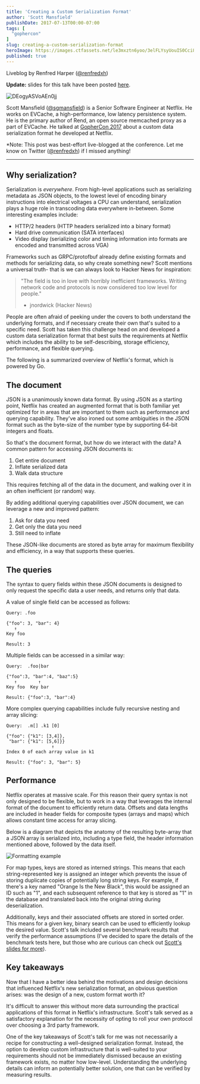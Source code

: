 ```yaml
---
title: 'Creating a Custom Serialization Format'
author: 'Scott Mansfield'
publishDate: 2017-07-13T00:00-07:00
tags: [
  "gophercon"
]
slug: creating-a-custom-serialization-format
heroImage: https://images.ctfassets.net/le3mxztn6yoo/3elFLYsyUouIS0Cci8iyk4/207db7cd751cd19a631e9ad6fa9284e9/DEogyASVoAEn0jj.jpg
published: true
---
```



Liveblog by Renfred Harper ([@renfredxh](https://twitter.com/renfredxh))

**Update:** slides for this talk have been posted [here](https://www.slideshare.net/ScottMansfield3/creating-a-custom-serialization-format-gophercon-2017).


![DEogyASVoAEn0jj](//images.contentful.com/le3mxztn6yoo/3elFLYsyUouIS0Cci8iyk4/207db7cd751cd19a631e9ad6fa9284e9/DEogyASVoAEn0jj.jpg)

Scott Mansfield ([@sgmansfield](https://twitter.com/sgmansfield)) is a Senior Software Engineer at Netflix. He works on EVCache, a high-performance, low latency persistence system. He is the primary author of Rend, an open source memcached proxy as a part of EVCache. He talked at [GopherCon 2017](https://gophercon.com/speakers/19) about a custom data serialization format he developed at Netflix.

*Note: This post was best-effort live-blogged at the conference. Let me know on Twitter ([@renfredxh](https://twitter.com/renfredxh)) if I missed anything!

---

## Why serialization?

Serialization is _everywhere_. From high-level applications such as serializing metadata as JSON objects, to the lowest level of encoding binary instructions into electrical voltages a CPU can understand, serialization plays a huge role in transcoding data everywhere in-between. Some interesting examples include:

- HTTP/2 headers (HTTP headers serialized into a binary format)
- Hard drive communication (SATA interfaces)
- Video display (serializing color and timing information into formats are encoded and transmitted across VGA)

Frameworks such as GRPC/protofbuf already define existing formats and methods for serializing data, so why create something new? Scott mentions a universal truth- that is we can always look to Hacker News for inspiration:

> "The field is too in love with horribly inefficient frameworks. Writing network code and protocols is now considered too low level for people."
>
> - jnordwick (Hacker News)

People are often afraid of peeking under the covers to both understand the underlying formats, and if necessary create their own that's suited to a specific need. Scott has taken this challenge head on and developed a custom data serialization format that best suits the requirements at Netflix which includes the ability to be self-describing, storage efficiency, performance, and flexible querying.

The following is a summarized overview of Netflix's format, which is powered by Go.

## The document

JSON is a unanimously known data format. By using JSON as a starting point, Netflix has created an augmented format that is both familiar yet optimized for in areas that are important to them such as performance and querying capability. They've also ironed out some ambiguities in the JSON format such as the byte-size of the number type by supporting 64-bit integers and floats.

So that's the document format, but how do we interact with the data? A common pattern for accessing JSON documents is:

1. Get entire document
2. Inflate serialized data
3. Walk data structure

This requires fetching all of the data in the document, and walking over it in an often inefficient (or random) way.

By adding additional querying capabilities over JSON document, we can leverage a new and improved pattern:

1. Ask for data you need
2. Get only the data you need
3. Still need to inflate

These JSON-like documents are stored as byte array for maximum flexibility and efficiency, in a way that supports these queries.

## The queries

The syntax to query fields within these JSON documents is designed to only request the specific data a user needs, and returns only that data.

A value of single field can be accessed as follows:

```
Query: .foo

{"foo": 3, "bar": 4}
   ↑
Key foo

Result: 3
```

Multiple fields can be accessed in a similar way:

```
Query:  .foo|bar

{"foo":3, "bar":4, "baz":5}
   ↑        ↑
Key foo  Key bar

Result: {"foo":3, "bar":4}
```

More complex querying capabilities include fully recursive nesting and array slicing:

```
Query:  .m[] .k1 [0]

{"foo": {"k1": [3,4]},
 "bar": {"k1": [5,6]}}
                 ↑
Index 0 of each array value in k1

Result: {"foo": 3, "bar": 5}
```

## Performance

Netflix operates at massive scale. For this reason their query syntax is not only designed to be flexible, but to work in a way that leverages the internal format of the document to efficiently return data. Offsets and data lengths are included in header fields for composite types (arrays and maps) which allows constant time access for array slicing.

Below is a diagram that depicts the anatomy of the resulting byte-array that a JSON array is serialized into, including a type field, the header information mentioned above, followed by the data itself.

![Formatting example](/blog-images/Screen%20Shot%202017-07-13%20at%202.18.13%20PM.png)

For map types, keys are stored as interned strings. This means that each string-represented key is assigned an integer which prevents the issue of storing duplicate copies of potentially long string keys. For example, if there's a key named "Orange Is the New Black", this would be assigned an ID such as "1", and each subsequent reference to that key is stored as "1" in the database and translated back into the original string during deserialization.

Additionally, keys and their associated offsets are stored in sorted order. This means for a given key, binary search can be used to efficiently lookup the desired value. Scott's talk included several benchmark results that verify the performance assumptions (I've decided to spare the details of the benchmark tests here, but those who are curious can check out [Scott's slides for more](https://www.slideshare.net/ScottMansfield3/creating-a-custom-serialization-format-gophercon-2017)).

## Key takeaways

Now that I have a better idea behind the motivations and design decisions that influenced Netflix's new serialization format, an obvious question arises: was the design of a new, custom format worth it?

It's difficult to answer this without more data surrounding the practical applications of this format in Netflix's infrastructure. Scott's talk served as a satisfactory explanation for the necessity of opting to roll your own protocol over choosing a 3rd party framework.

One of the key takeaways of Scott's talk for me was not necessarily a recipe for constructing a well-designed serialization format. Instead, the option to develop custom infrastructure that is well-suited to your requirements should not be immediately dismissed because an existing framework exists, no matter how low-level. Understanding the underlying details can inform an potentially better solution, one that can be verified by measuring results.
